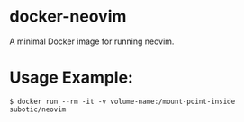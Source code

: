 # docker-neovim

A minimal Docker image for running neovim.

# Usage Example:

```
$ docker run --rm -it -v volume-name:/mount-point-inside subotic/neovim
```

